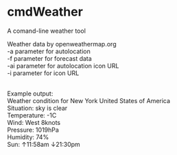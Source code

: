 cmdWeather
==========

A comand-line  weather tool

Weather data by openweathermap.org<br>
-a parameter for autolocation<br>
-f parameter for forecast data<br>
-ai parameter for autolocation icon URL<br>
-i parameter for icon URL<br><br>

Example output:<br>
Weather condition for New York United States of America<br>
Situation: sky is clear<br>
Temperature: -1C<br>
Wind: West 8knots<br>
Pressure: 1019hPa<br>
Humidity: 74%<br>
Sun: ↑11:58am ↓21:30pm<br>
